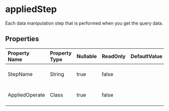 # **appliedStep**

Each data manipulation step that is performed when you get the query data. 

## **Properties**

| Property Name | Property Type | Nullable |  ReadOnly | DefaultValue | Description | 
| :- | :- | :- |:- |  :- | :- |
|StepName|String|true|false |  |Data manipulation step name.|
|AppliedOperate|Class|true|false |  |Data manipulation name.|

